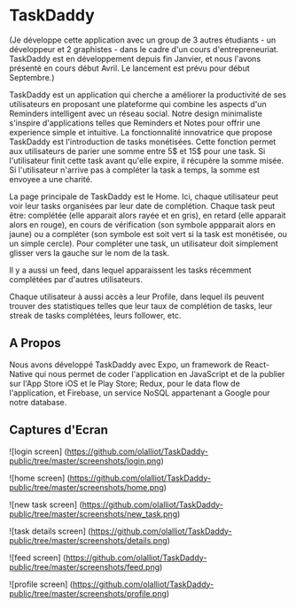 # TaskDaddy

(Je développe cette application avec un group de 3 autres étudiants - un développeur et 2 graphistes - dans le cadre d'un cours d'entrepreneuriat. TaskDaddy est en développement depuis fin Janvier, et nous l'avons présenté en cours début Avril. Le lancement est prévu pour début Septembre.)

TaskDaddy est un application qui cherche a améliorer la productivité de ses utilisateurs en proposant une plateforme qui combine les aspects d'un Reminders intelligent avec un réseau social. Notre design minimaliste s'inspire d'applications telles que Reminders et Notes pour offrir une experience simple et intuitive.
La fonctionnalité innovatrice que propose TaskDaddy est l'introduction de tasks monétisées. Cette fonction permet aux utilisateurs de parier une somme entre 5$ et 15$ pour une task. Si l'utilisateur finit cette task avant qu'elle expire, il récupère la somme misée. Si l'utilisateur n'arrive pas à compléter la task a temps, la somme est envoyee a une charité. 

La page principale de TaskDaddy est le Home. Ici, chaque utilisateur peut voir leur tasks organisées par leur date de complétion. Chaque task peut être: complétée (elle apparait alors rayée et en gris), en retard (elle apparait alors en rouge), en cours de vérification (son symbole appparait alors en jaune) ou a compléter (son symbole est soit vert si la task est monétisée, ou un simple cercle). Pour compléter une task, un utilisateur doit simplement glisser vers la gauche sur le nom de la task. 

Il y a aussi un feed, dans lequel apparaissent les tasks récemment complétées par d'autres utilisateurs. 

Chaque utilisateur à aussi accès a leur Profile, dans lequel ils peuvent trouver des statistiques telles que leur taux de complétion de tasks, leur streak de tasks complétées, leurs follower, etc.

## A Propos

Nous avons développé TaskDaddy avec Expo, un framework de React-Native qui nous permet de coder l'application en JavaScript et de la publier sur l'App Store iOS et le Play Store; Redux, pour le data flow de l'application, et Firebase, un service NoSQL appartenant a Google pour notre database.

## Captures d'Ecran

![login screen] (https://github.com/olalliot/TaskDaddy-public/tree/master/screenshots/login.png)

![home screen] (https://github.com/olalliot/TaskDaddy-public/tree/master/screenshots/home.png)

![new task screen] (https://github.com/olalliot/TaskDaddy-public/tree/master/screenshots/new_task.png)

![task details screen] (https://github.com/olalliot/TaskDaddy-public/tree/master/screenshots/details.png)

![feed screen] (https://github.com/olalliot/TaskDaddy-public/tree/master/screenshots/feed.png)

![profile screen] (https://github.com/olalliot/TaskDaddy-public/tree/master/screenshots/profile.png)
